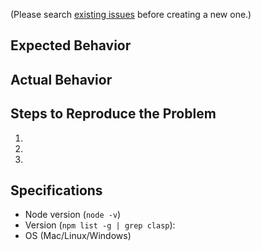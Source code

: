 (Please search [existing issues](https://github.com/google/clasp/issues) before creating a new one.)

## Expected Behavior


## Actual Behavior


## Steps to Reproduce the Problem

  1.
  1.
  1.

## Specifications

  - Node version (`node -v`)
  - Version (`npm list -g | grep clasp`):
  - OS (Mac/Linux/Windows)
